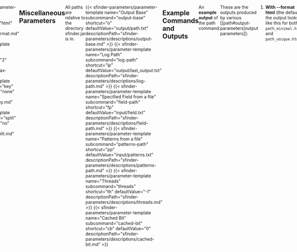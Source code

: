 ```yaml
---
title: "Solution Finder: Path"
tags:
- Guide
- Solution Finder
---
```

<meta name="description" content="Documentation for solution finder's path command">
<style>
header{max-width: 700px; left: 50%; transform: translateX(-50%); padding: 0 2em;}
body{display: flex; justify-content: center;}
.singlePage{width: -webkit-fill-available; max-width: 700px;}
</style>

[[sfinder/|Solution Finder's]] **Path** command outputs all the ways to get a perfect clear from a **specified field**, given a specified **pattern**. The terminal output is written into a file in the specified [[#Miscellaneous Parameters|log path]], and a file containing the path data is generated in the specified [[#Miscellaneous Parameters|output base]].
___
## Input Parameters
{{< sfinder-parameters/parameter-template name="Specified Field(s)" subcommand="tetfu" shortcut="t" defaultValue="null" descriptionPath="sfinder-parameters/descriptions/tetfu.md" >}}
{{< sfinder-parameters/parameter-template name="Page" subcommand="page" shortcut="P" defaultValue="1" descriptionPath="sfinder-parameters/descriptions/page.md" >}}
{{< sfinder-parameters/parameter-template name="Clear Line" subcommand="clear-line" shortcut="c" defaultValue="4" descriptionPath="sfinder-parameters/descriptions/clear-line.md" >}}

{{< sfinder-parameters/parameter-template name="Patterns" subcommand="patterns" shortcut="p" defaultValue="null" descriptionPath="sfinder-parameters/descriptions/patterns.md" >}}
{{< sfinder-parameters/parameter-template name="Hold" subcommand="hold" shortcut="H" defaultValue="use" descriptionPath="sfinder-parameters/descriptions/hold.md" >}}
{{< sfinder-parameters/parameter-template name="Drop" subcommand="drop" shortcut="d" defaultValue="soft" descriptionPath="sfinder-parameters/descriptions/drop.md" tSpinTable="true" >}}

{{< sfinder-parameters/parameter-template name="Specified only" subcommand="specified-only" shortcut="so" defaultValue="yes" descriptionPath="WIP.md" >}}
{{< sfinder-parameters/parameter-template name="Reserved minos" subcommand="reserved" shortcut="r" defaultValue="false" descriptionPath="WIP.md" >}}
{{< sfinder-parameters/parameter-template name="Kick table" subcommand="kicks" shortcut="K" defaultValue="srs" version="1.40" descriptionPath="WIP.md" >}}
___
## Output Parameters
{{< sfinder-parameters/parameter-template name="Format" subcommand="format" shortcut="f" defaultValue="html" descriptionPath="sfinder-parameters/descriptions/format.md" >}}
{{< sfinder-parameters/parameter-template name="Max Layer" subcommand="max-layer" shortcut="L" defaultValue="2" descriptionPath="sfinder-parameters/descriptions/max-layer.md" >}}
{{< sfinder-parameters/parameter-template name="Key" subcommand="key" shortcut="k" defaultValue="none" descriptionPath="sfinder-parameters/descriptions/key.md" >}}
{{< sfinder-parameters/parameter-template name="Split" subcommand="split" shortcut="s" defaultValue="no" descriptionPath="sfinder-parameters/descriptions/split.md" >}}
___
## Miscellaneous Parameters
All paths are relative to the directory sfinder.jar is in.

{{< sfinder-parameters/parameter-template name="Output Base" subcommand="output-base" shortcut="o" defaultValue="output/path.txt" descriptionPath="sfinder-parameters/descriptions/output-base.md" >}}
{{< sfinder-parameters/parameter-template name="Log Path" subcommand="log-path" shortcut="lp" defaultValue="output/last_output.txt" descriptionPath="sfinder-parameters/descriptions/log-path.md" >}}
{{< sfinder-parameters/parameter-template name="Specified Field from a file" subcommand="field-path" shortcut="fp" defaultValue="input/field.txt" descriptionPath="sfinder-parameters/descriptions/field-path.md" >}}
{{< sfinder-parameters/parameter-template name="Patterns from a file" subcommand="patterns-path" shortcut="pp" defaultValue="input/patterns.txt" descriptionPath="sfinder-parameters/descriptions/patterns-path.md" >}}
{{< sfinder-parameters/parameter-template name="Threads" subcommand="threads" shortcut="th" defaultValue="-1" descriptionPath="sfinder-parameters/descriptions/threads.md" >}}
{{< sfinder-parameters/parameter-template name="Cached Bit" subcommand="cached-bit" shortcut="cb" defaultValue="0" descriptionPath="sfinder-parameters/descriptions/cached-bit.md" >}}
___
## Example Commands and Outputs
An **example output** of the path command:
```YAML {title="Terminal Output"}
#Command Line Input
java -jar sfinder.jar path -t v115@9gD8DeF8CeG8BeH8CeC8JeAgH -p *p4

# Setup Field
XXXX____XX
XXXX___XXX
XXXX__XXXX
XXXX___XXX

# Initialize / User-defined
Max clear lines: 4
Using hold: use
Drop: softdrop
Searching patterns:
  *p4

# Initialize / System
Version = 1.0
Threads = 4
Need Pieces = 3

# Enumerate pieces
Piece pop count = 4

# Cache
  -> Stopwatch start
     ... done
  -> Stopwatch stop : avg.time = 20 ms [1 counts]

# Search
  -> Stopwatch start
     ... searching
     ... done
  -> Stopwatch stop : avg.time = 353 ms [1 counts]

# Output file
Found path [unique] = 18
Found path [minimal] = 16

# Finalize
done
```

These are the outputs produced by various [[path#output-parameters|output parameters]]:

1. **With --format html** (the default), the output looks like this for both `path_minimal.html` and `path_unique.html`: 
```YAML {title="HTML Output"}
18 solutions [840 input sequences]
All solutions #link

No line erasure # line erasure = line clear
J-Spawn T-Reverse I-Spawn / 11.4 % [96] # these are links to fumens
T-Spawn L-Reverse I-Spawn / 7.6 % [64]
L-Right I-Left T-Reverse / 5.7 % [48]
# 2 more lines...

With line erasure
O-Spawn J-Reverse I-Spawn / 7.6 % [64]
Z-Spawn L-Reverse I-Spawn / 7.6 % [64]
S-Spawn J-Spawn I-Spawn / 7.6 % [64]
# 10 more lines...

# "J-Spawn T-Re..." refers to mino operations based on fumen.
# "/ 11.4 %" is the percentage of queues the solution works for. (cov%)
# "[96]" is the number of queues the solution works for. (cov#)
```

No line erasure vs with line erasure:
<div style="display: flex; justify-content: space-around">
	<div>
		<figure>
      		<fumen src="v115@9gD8zhF8ywG8g0wwH8i0C8JeAgH" clipboard="false"></fumen>
      		<figcaption style="text-align: center;">Solve with no line erasure</figcaption>
		</figure>
	</div>
	<div>
		<figure>
			<fumen src="v115@9gD8zhF8i0G8RpH8Rpg0C8JeAgH" clipboard="false"></fumen>
			<figcaption style="text-align: center;">Solve with line erasure</figcaption>
		</figure>
	</div>
</div>

1. **With --format csv --key solution**, the output file (`output/path.csv`) contains rows that have the path info <u>sorted by solution</u>:
```YAML {title="CSV Solution Sample Output"}
v115@9gD8g0ywF8i0G8RpH8RpwwC8JeAgWDAv/1BA, #the solution
TJO, #pieces used in the solution
1, #
1, #
32, # number of queues this solution works for
OJT, #
OJT, #
SOJT;ZOJT;JOTI;OTJL;JOTS;OJTL;... # queues this solution works for
```

1. **With --format csv --key pattern**, the output file (`output/path.csv`) contains rows that have the path info <u>sorted by queue</u>:
```YAML {title="CSV Pattern Sample Output"}
OITL, # queue being checked
2, # number of solutions
TIL;TIO, # pieces used in the solutions
O;L, # pieces not used in the solutions (saved pieces)
v115@...;v115@...;... # solutions for this queue
```

1. **With --format csv --key use**, the output file (`output/path.csv`) contains rows that have the path info <u>sorted by pieces used</u>:
```YAML {title="CSV Pattern Sample Output"}
ILZ, # pieces used
1, # number of solutions that use these pieces
64, # number of queues solved with these pieces
v115@9gD8zhF8ilG8BtH8glBtC8JeAgWDA6SdBA, # solutions that use these pieces
ZSIL;TZIL;... # queues the solutions work for
```
___
## Special Uses
1. One of path's most important uses is as an input file for finding various types of [[sfinder/minimals|minimals]].
___
<div class="credits">
	<div class="stat">
		<h4>References</h4>
		<ul>
			<li>
				<a href="https://github.com/knewjade/">Knewjade</a>
				<br>
                <ul><li><a href="https://solution-finder.readthedocs.io/ja/stable/contents/path/main.html">Path documentation</a></li></ul>
            </li>
		</ul>
	</div>
</div>
